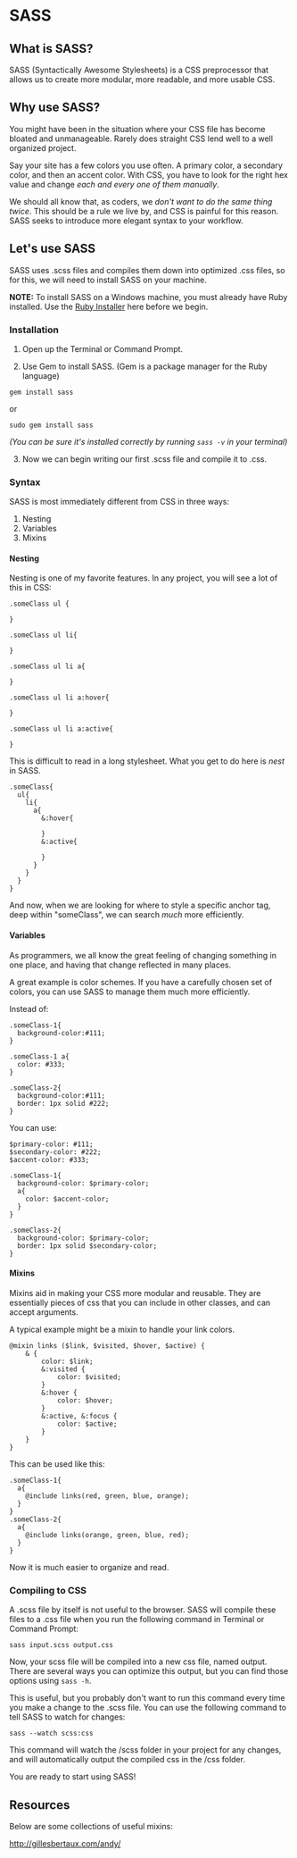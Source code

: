 # SASS

## What is SASS?

SASS (Syntactically Awesome Stylesheets) is a CSS preprocessor that allows us to create more modular, more readable, and more usable CSS.

## Why use SASS?

You might have been in the situation where your CSS file has become bloated and unmanageable. Rarely does straight CSS lend well to a well organized project.

Say your site has a few colors you use often. A primary color, a secondary color, and then an accent color. With CSS, you have to look for the right hex value and change *each and every one of them manually*.

We should all know that, as coders, we *don't want to do the same thing twice*. This should be a rule we live by, and CSS is painful for this reason. SASS seeks to introduce more elegant syntax to your workflow.

## Let's use SASS

SASS uses .scss files and compiles them down into optimized .css files, so for this, we will need to install SASS on your machine.

**NOTE:** To install SASS on a Windows machine, you must already have Ruby installed. Use the [Ruby Installer](http://rubyinstaller.org/) here before we begin.

### Installation

1. Open up the Terminal or Command Prompt.

2. Use Gem to install SASS. (Gem is a package manager for the Ruby language)

```
gem install sass
```

or

```
sudo gem install sass
```

*(You can be sure it's installed correctly by running `sass -v` in your terminal)*

3. Now we can begin writing our first .scss file and compile it to .css.

### Syntax

SASS is most immediately different from CSS in three ways:

1. Nesting
2. Variables
3. Mixins

#### Nesting

Nesting is one of my favorite features. In any project, you will see a lot of this in CSS:

```
.someClass ul {

}

.someClass ul li{

}

.someClass ul li a{

}

.someClass ul li a:hover{

}

.someClass ul li a:active{

}
```

This is difficult to read in a long stylesheet. What you get to do here is *nest* in SASS.

```
.someClass{
  ul{
    li{
      a{
        &:hover{

        }
        &:active{

        }
      }
    }
  }
}
```

And now, when we are looking for where to style a specific anchor tag, deep within "someClass", we can search *much* more efficiently.

#### Variables

As programmers, we all know the great feeling of changing something in one place, and having that change reflected in many places.

A great example is color schemes. If you have a carefully chosen set of colors, you can use SASS to manage them much more efficiently.

Instead of:

```
.someClass-1{
  background-color:#111;
}

.someClass-1 a{
  color: #333;
}

.someClass-2{
  background-color:#111;
  border: 1px solid #222;
}
```

You can use:

```
$primary-color: #111;
$secondary-color: #222;
$accent-color: #333;

.someClass-1{
  background-color: $primary-color;
  a{
    color: $accent-color;
  }
}

.someClass-2{
  background-color: $primary-color;
  border: 1px solid $secondary-color;
}
```

#### Mixins

Mixins aid in making your CSS more modular and reusable. They are essentially pieces of css that you can include in other classes, and can accept arguments.

A typical example might be a mixin to handle your link colors.

```
@mixin links ($link, $visited, $hover, $active) {
    & {
        color: $link;
        &:visited {
            color: $visited;
        }
        &:hover {
            color: $hover;
        }
        &:active, &:focus {
            color: $active;
        }
    }
}
```

This can be used like this:

```
.someClass-1{
  a{
    @include links(red, green, blue, orange);
  }
}
.someClass-2{
  a{
    @include links(orange, green, blue, red);
  }
}
```

Now it is much easier to organize and read.

### Compiling to CSS

A .scss file by itself is not useful to the browser. SASS will compile these files to a .css file when you run the following command in Terminal or Command Prompt:

```
sass input.scss output.css
```

Now, your scss file will be compiled into a new css file, named output. There are several ways you can optimize this output, but you can find those options using `sass -h`.

This is useful, but you probably don't want to run this command every time you make a change to the .scss file. You can use the following command to tell SASS to watch for changes:

```
sass --watch scss:css
```

This command will watch the /scss folder in your project for any changes, and will automatically output the compiled css in the /css folder.

You are ready to start using SASS!

## Resources

Below are some collections of useful mixins:

http://gillesbertaux.com/andy/



